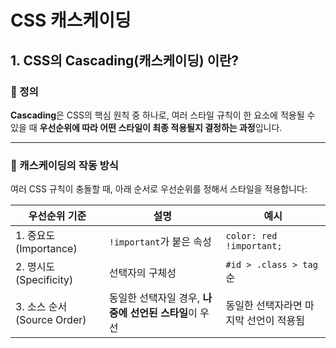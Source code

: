 # CSS 캐스케이딩

## 1. CSS의 **Cascading(캐스케이딩)** 이란?

### 📘 정의

**Cascading**은 CSS의 핵심 원칙 중 하나로, 여러 스타일 규칙이 한 요소에 적용될 수 있을 때 **우선순위에 따라 어떤 스타일이 최종 적용될지 결정하는 과정**입니다.

---

### 🧠 캐스케이딩의 작동 방식

여러 CSS 규칙이 충돌할 때, 아래 순서로 우선순위를 정해서 스타일을 적용합니다:

| 우선순위 기준       | 설명                            | 예시                          |
|----------------------|-----------------------------------|-------------------------------|
| 1. 중요도 (Importance) | `!important`가 붙은 속성           | `color: red !important;`      |
| 2. 명시도 (Specificity) | 선택자의 구체성                    | `#id > .class > tag` 순       |
| 3. 소스 순서 (Source Order) | 동일한 선택자일 경우, **나중에 선언된 스타일**이 우선 | 동일한 선택자라면 마지막 선언이 적용됨 |
